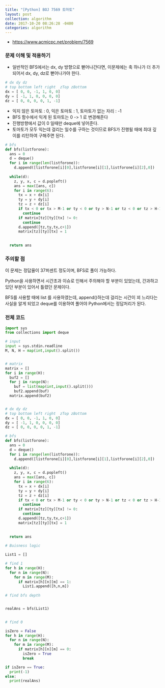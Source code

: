 ```yaml
---
title: "[Python] BOJ 7569 토마토"
layout: post
collection: algorithm
date: 2017-10-20 08:26:28 -0400
categories: algorithm
---
```




- https://www.acmicpc.net/problem/7569


### 문제 이해 및 적용하기
- 일반적인 BFS에서는 dx, dy 방향으로 뻗어나간다면, 이문제에는 축 하나가 더 추가되어서 dx, dy, dz로 뻗어나가야 한다.

```python
# dx dy dz
# top bottom left right  zTop zBottom
dx = [ 0, 0, -1, 1, 0, 0]
dy = [ -1, 1, 0, 0, 0, 0]
dz = [ 0, 0, 0, 0, 1, -1]
```

- 익지 않은 토마토 : 0, 익은 토마토 : 1, 토마토가 없는 자리 : -1
 - BFS 함수에서 익게 된 토마토는 0 -> 1 로 변경해준다
 - 진행방향에서 값이 0 일때만 deque에 넣어준다.
- 토마토가 모두 익는데 걸리는 일수를 구하는 것이므로 BFS가 진행될 때에 최대 깊이를 리턴하여 구해주면 된다.


```python
# bfs
def bfs(listforone):
  ans = 0
  d = deque()
  for i in range(len(listforone)):
    d.append([listforone[i][0],listforone[i][1],listforone[i][2],0])
  
  while(d):
    z, y, x, c = d.popleft()
    ans = max([ans, c])
    for i in range(6):
      tx = x + dx[i]
      ty = y + dy[i]
      tz = z + dz[i]
      if tx < 0 or tx > M-1 or ty < 0 or ty > N-1 or tz < 0 or tz > H-1 : 
        continue
      if matrix[tz][ty][tx] != 0:
        continue
      d.append([tz,ty,tx,c+1])
      matrix[tz][ty][tx] = 1
      
    
  return ans
```



### 주의할 점
이 문제는 정답율이 37퍼센트 정도이며, BFS로 풀이 가능하다.

Python을 사용하면서 시간초과 이슈로 인해서 주의해야 할 부분이 있었는데, 간과하고 있던 부분이 있어서 틀렸던 문제이다.

BFS를 사용할 때에 list 를 사용하였는데, append()하는데 걸리는 시간이 꾀 느리다는 사실을 알게 되었고 deque를 이용하여 풀어야 Python에서는 정답처리가 된다.





### 전체 코드
```python
import sys
from collections import deque

# input
input = sys.stdin.readline
M, N, H = map(int,input().split())


# matrix
matrix = []
for i in range(H):
  buf2 = []
  for j in range(N):
    buf = list(map(int,input().split()))
    buf2.append(buf)
  matrix.append(buf2)


# dx dy dz
# top bottom left right  zTop zBottom
dx = [ 0, 0, -1, 1, 0, 0]
dy = [ -1, 1, 0, 0, 0, 0]
dz = [ 0, 0, 0, 0, 1, -1]

# bfs
def bfs(listforone):
  ans = 0
  d = deque()
  for i in range(len(listforone)):
    d.append([listforone[i][0],listforone[i][1],listforone[i][2],0])
  
  while(d):
    z, y, x, c = d.popleft()
    ans = max([ans, c])
    for i in range(6):
      tx = x + dx[i]
      ty = y + dy[i]
      tz = z + dz[i]
      if tx < 0 or tx > M-1 or ty < 0 or ty > N-1 or tz < 0 or tz > H-1 : 
        continue
      if matrix[tz][ty][tx] != 0:
        continue
      d.append([tz,ty,tx,c+1])
      matrix[tz][ty][tx] = 1
      
    
  return ans
  
# Buisness logic

List1 = []

# find 1
for h in range(H):
  for n in range(N):
    for m in range(M):
      if matrix[h][n][m] == 1:
        List1.append([h,n,m])
     
# find bfs depth 


realAns = bfs(List1)
  

# find 0

isZero = False
for h in range(H):
  for n in range(N):
    for m in range(M):
      if matrix[h][n][m] == 0:
        isZero = True
        break

if isZero == True:
  print(-1)
else:
  print(realAns)
  
```

